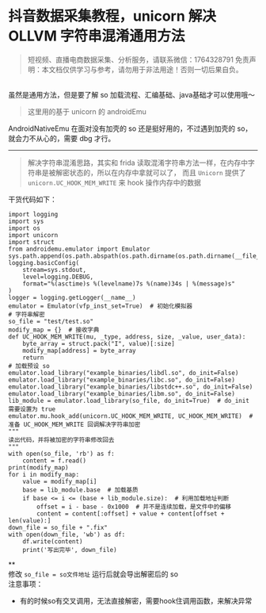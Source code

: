 # 抖音数据采集教程，unicorn 解决 OLLVM 字符串混淆通用方法


>
> 短视频、直播电商数据采集、分析服务，请联系微信：1764328791
> 免责声明：本文档仅供学习与参考，请勿用于非法用途！否则一切后果自负。
> 

<br>虽然是通用方法，但是要了解 so 加载流程、汇编基础、java基础才可以使用哦～
> 这里用的基于 unicorn 的 androidEmu

AndroidNativeEmu 在面对没有加壳的 so 还是挺好用的，不过遇到加壳的 so，就会力不从心的，需要 dbg 才行。<br>


---

> 解决字符串混淆思路，其实和 frida 读取混淆字符串方法一样，在内存中字符串是被解密状态的，所以在内存中拿就可以了， 而且 `Unicorn` 提供了 `unicorn.UC_HOOK_MEM_WRITE` 来 hook 操作内存中的数据

干货代码如下：
```
import logging
import sys
import os
import unicorn
import struct
from androidemu.emulator import Emulator
sys.path.append(os.path.abspath(os.path.dirname(os.path.dirname(__file__))))
logging.basicConfig(
    stream=sys.stdout,
    level=logging.DEBUG,
    format="%(asctime)s %(levelname)7s %(name)34s | %(message)s"
)
logger = logging.getLogger(__name__)
emulator = Emulator(vfp_inst_set=True)  # 初始化模拟器
# 字符串解密
so_file = "test/test.so"
modify_map = {}  # 接收字典
def UC_HOOK_MEM_WRITE(mu, _type, address, size, _value, user_data):
    byte_array = struct.pack("I", value)[:size]
    modify_map[address] = byte_array
    return
# 加载预设 so
emulator.load_library("example_binaries/libdl.so", do_init=False)
emulator.load_library("example_binaries/libc.so", do_init=False)
emulator.load_library("example_binaries/libstdc++.so", do_init=False)
emulator.load_library("example_binaries/libm.so", do_init=False)
lib_module = emulator.load_library(so_file, do_init=True)  # do_init 需要设置为 true
emulator.mu.hook_add(unicorn.UC_HOOK_MEM_WRITE, UC_HOOK_MEM_WRITE)  # 准备 UC_HOOK_MEM_WRITE 回调解决字符串加密
"""
读出代码，并将被加密的字符串修改回去
"""
with open(so_file, 'rb') as f:
    content = f.read()
print(modify_map)
for i in modify_map:
    value = modify_map[i]
    base = lib_module.base  # 加载基质
    if base <= i <= (base + lib_module.size):  # 利用加载地址判断
        offset = i - base - 0x1000  # 并不是连续加载，是文件中的偏移
        content = content[:offset] + value + content[offset + len(value):]
down_file = so_file + ".fix"
with open(down_file, 'wb') as df:
    df.write(content)
    print('写出完毕', down_file)
```
**<br>修改 `so_file = so文件地址` 运行后就会导出解密后的 so<br>注意事项：

- 有的时候so有交叉调用，无法直接解密，需要hook住调用函数，来解决异常
